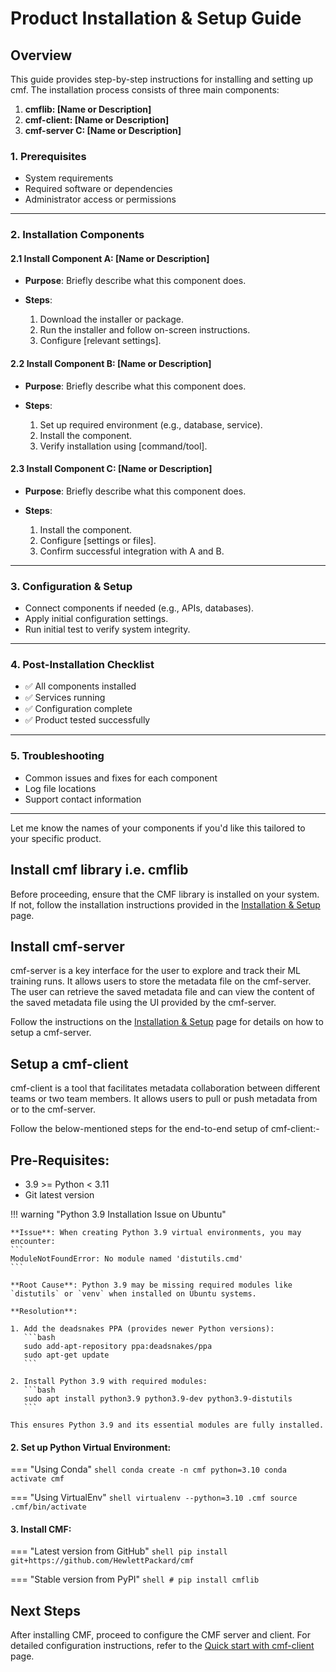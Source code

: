 # Product Installation & Setup Guide

## **Overview**

This guide provides step-by-step instructions for installing and setting up cmf. The installation process consists of three main components:

1. **cmflib: \[Name or Description]**
2. **cmf-client: \[Name or Description]**
3. **cmf-server C: \[Name or Description]**

### **1. Prerequisites**

* System requirements
* Required software or dependencies
* Administrator access or permissions

---

### **2. Installation Components**

#### **2.1 Install Component A: \[Name or Description]**

* **Purpose**: Briefly describe what this component does.
* **Steps**:

  1. Download the installer or package.
  2. Run the installer and follow on-screen instructions.
  3. Configure \[relevant settings].

#### **2.2 Install Component B: \[Name or Description]**

* **Purpose**: Briefly describe what this component does.
* **Steps**:

  1. Set up required environment (e.g., database, service).
  2. Install the component.
  3. Verify installation using \[command/tool].

#### **2.3 Install Component C: \[Name or Description]**

* **Purpose**: Briefly describe what this component does.
* **Steps**:

  1. Install the component.
  2. Configure \[settings or files].
  3. Confirm successful integration with A and B.

---

### **3. Configuration & Setup**

* Connect components if needed (e.g., APIs, databases).
* Apply initial configuration settings.
* Run initial test to verify system integrity.

---

### **4. Post-Installation Checklist**

* ✅ All components installed
* ✅ Services running
* ✅ Configuration complete
* ✅ Product tested successfully

---

### **5. Troubleshooting**

* Common issues and fixes for each component
* Log file locations
* Support contact information

---

Let me know the names of your components if you'd like this tailored to your specific product.


## Install cmf library i.e. cmflib
Before proceeding, ensure that the CMF library is installed on your system. If not, follow the installation instructions provided in the [Installation & Setup](../setup/index.md) page.

## Install cmf-server
cmf-server is a key interface for the user to explore and track their ML training runs. It allows users to store the metadata file on the cmf-server. The user can retrieve the saved metadata file and can view the content of the saved metadata file using the UI provided by the cmf-server.

Follow the instructions on the [Installation & Setup](../setup/index.md) page for details on how to setup a cmf-server.

## Setup a cmf-client
cmf-client is a tool that facilitates metadata collaboration between different teams or two team members. It allows users to pull or push metadata from or to the cmf-server.

Follow the below-mentioned steps for the end-to-end setup of cmf-client:-

## Pre-Requisites:
* 3.9 >= Python < 3.11
* Git latest version

!!! warning "Python 3.9 Installation Issue on Ubuntu"

    **Issue**: When creating Python 3.9 virtual environments, you may encounter:
    ```
    ModuleNotFoundError: No module named 'distutils.cmd'
    ```

    **Root Cause**: Python 3.9 may be missing required modules like `distutils` or `venv` when installed on Ubuntu systems.

    **Resolution**:

    1. Add the deadsnakes PPA (provides newer Python versions):
       ```bash
       sudo add-apt-repository ppa:deadsnakes/ppa
       sudo apt-get update
       ```

    2. Install Python 3.9 with required modules:
       ```bash
       sudo apt install python3.9 python3.9-dev python3.9-distutils
       ```

    This ensures Python 3.9 and its essential modules are fully installed.

#### 2. Set up Python Virtual Environment:

=== "Using Conda"
    ```shell
    conda create -n cmf python=3.10
    conda activate cmf
    ```

=== "Using VirtualEnv"
    ```shell
    virtualenv --python=3.10 .cmf
    source .cmf/bin/activate
    ```

#### 3. Install CMF:

=== "Latest version from GitHub"
    ```shell
    pip install git+https://github.com/HewlettPackard/cmf
    ```

=== "Stable version from PyPI"
    ```shell
    # pip install cmflib
    ```

## Next Steps

After installing CMF, proceed to configure the CMF server and client. For detailed configuration instructions, refer to the [Quick start with cmf-client](../cmf_client/step-by-step.md) page.
